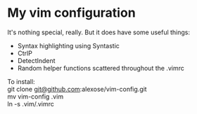# My vim configuration

It's nothing special, really.  But it does have some useful things: 

+ Syntax highlighting using Syntastic
+ CtrlP
+ DetectIndent
+ Random helper functions scattered throughout the .vimrc

To install:  
git clone git@github.com:alexose/vim-config.git  
mv vim-config .vim  
ln -s .vim/.vimrc  

